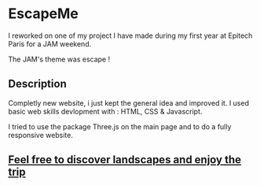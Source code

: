 # EscapeMe

I reworked on one of my project I have made during my first year at Epitech Paris for a JAM weekend.

The JAM's theme was escape ! 

## Description

Completly new website, i just kept the general idea and improved it.
I used basic web skills devlopment with : HTML, CSS & Javascript.

I tried to use the package Three.js on the main page and to do a fully responsive website.


## [Feel free to discover landscapes and enjoy the trip](https://chep0x61.github.io/EscapeMe/)



